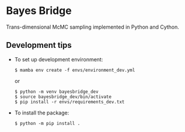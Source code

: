 # Bayes Bridge

Trans-dimensional McMC sampling implemented in Python and Cython.

## Development tips

- To set up development environment:

    ```console
    $ mamba env create -f envs/environment_dev.yml
    ```

    or 

    ```console
    $ python -m venv bayesbridge_dev
    $ source bayesbridge_dev/bin/activate
    $ pip install -r envs/requirements_dev.txt
    ```

- To install the package:

    ```console
    $ python -m pip install .
    ```
